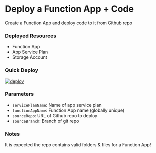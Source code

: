 # Deploy a Function App + Code
Create a Function App and deploy code to it from Github repo 

### Deployed Resources
- Function App
- App Service Plan
- Storage Account

### Quick Deploy
[![deploy](https://raw.githubusercontent.com/benc-uk/azure-arm/master/etc/azuredeploy.png)](https://portal.azure.com/#create/Microsoft.Template/uri/https%3A%2F%2Fraw.githubusercontent.com%2Fbenc-uk%2Fazure-arm%2Fmaster%2Fpaas-web%2Ffunction-app-withcode%2Fazuredeploy.json)  

### Parameters
- `servicePlanName`: Name of app service plan
- `functionAppName`: Function App name (globally unique)
- `sourceRepo`: URL of Github repo to deploy
- `sourceBranch`: Branch of git repo 

### Notes
It is expected the repo contains valid folders & files for a Function App!